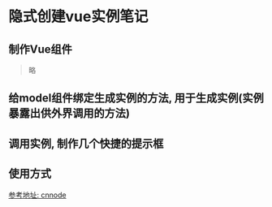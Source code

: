 # 隐式创建vue实例笔记

## 制作Vue组件

> 略

## 给model组件绑定生成实例的方法, 用于生成实例(实例暴露出供外界调用的方法)

## 调用实例, 制作几个快捷的提示框

## 使用方式


[参考地址: cnnode](https://cnodejs.org/topic/5844c9639ff0dbf333450786)